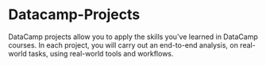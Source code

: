 # Datacamp-Projects
DataCamp projects allow you to apply the skills you've learned in DataCamp courses. In each project, you will carry out an end-to-end analysis, on real-world tasks, using real-world tools and workflows.

